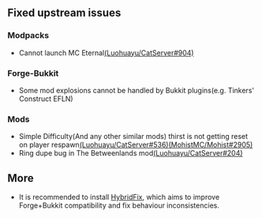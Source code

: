 ## Fixed upstream issues

### Modpacks

- Cannot launch MC Eternal[(Luohuayu/CatServer#904)](https://github.com/Luohuayu/CatServer/issues/904)

### Forge-Bukkit

- Some mod explosions cannot be handled by Bukkit plugins(e.g. Tinkers' Construct EFLN)

### Mods

- Simple Difficulty(And any other similar mods) thirst is not getting reset on player respawn[(Luohuayu/CatServer#536)](https://github.com/Luohuayu/CatServer/issues/536)[(MohistMC/Mohist#2905)](https://github.com/MohistMC/Mohist/issues/2905)
- Ring dupe bug in The Betweenlands mod[(Luohuayu/CatServer#204)](https://github.com/Luohuayu/CatServer/issues/204)

## More

- It is recommended to install [HybridFix](https://github.com/HaHaWTH/HybridFix), which aims to improve Forge+Bukkit compatibility and fix behaviour inconsistencies.